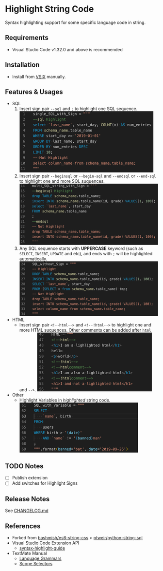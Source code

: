 # Highlight String Code

Syntax highlighting support for some specific language code in string.

## Requirements

- Visual Studio Code v1.32.0 and above is recommended

## Installation

- Install from [VSIX](https://github.com/iuyoy/highlight-string-code/releases) manually.

## Features & Usages

- SQL
  1. Insert sign pair `--sql` and `;` to highlight one SQL sequence.
  ![single SQL stirng with Sign](./docs/single_SQL_with_Sign.png)
  2. Insert sign pair `--beginsql` or `--begin-sql` and `--endsql` or `--end-sql` to highlight one and more SQL suquences.
  ![multi SQL stirng with Sign](./docs/multi_SQL_with_Sign.png)
  3. Any SQL sequence starts with **UPPERCASE** keyword (such as `SELECT`, `INSERT`, `UPDATE` and etc), and ends with `;` will be highlighted automatically.
  ![SQL stirng no Sign](./docs/SQL_without_Sign.png)
- HTML
  - Insert sign pair `<!--html-->` and `<!--!html-->` to highlight one and more HTML suquences. Other comments can be added after `html` and `-->`.
  ![HTML with Sign](./docs/HTML_with_Sign.png)
- Other
  - Highlight Variables in *highlighted* string code.
  ![Variables](./docs/SQL_with_variable.png)

## TODO Notes

- [ ] Publish extension
- [ ] Add switches for Highlight Signs

## Release Notes

See [CHANGELOG.md](./CHANGELOG.md)

## References

- Forked from [bashmish/es6-string-css](https://github.com/bashmish/es6-string-css) > [ptweir/python-string-sql](https://github.com/ptweir/python-string-sql)
- Visual Studio Code Extension API
  - [syntax-highlight-guide](https://code.visualstudio.com/api/language-extensions/syntax-highlight-guide)
- TextMate Manual
  - [Language Grammars](https://macromates.com/manual/en/language_grammars)
  - [Scope Selectors](https://macromates.com/manual/en/scope_selectors)